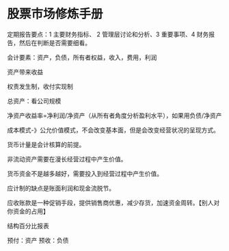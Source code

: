 # 股票市场修炼手册

定期报告要点：1 主要财务指标、 2 管理层讨论和分析、3 重要事项、4 财务报告，然后在判断是否需要细看。

会计要素：资产，负债，所有者权益，收入，费用，利润

资产带来收益

权责发生制，收付实现制

总资产：看公司规模

净资产收益率=净利润/净资产（从所有者角度分析盈利水平），如果用负债/净资产

成本模式-》公允价值模式，不会改变基本面，但是会改变经营状况的呈现方式。

货币计量是会计核算的前提。

非流动资产需要在漫长经营过程中产生价值。

货币资金不是越多越好，需要投入到经营过程中产生价值。

应计制的缺点是账面利润和现金流脱节。

应收账款是一种促销手段，提供销售商优惠，减少存货，加速资金周转。【别人对你资金的占用】

结构百分比报表

预付：资产 预收：负债



